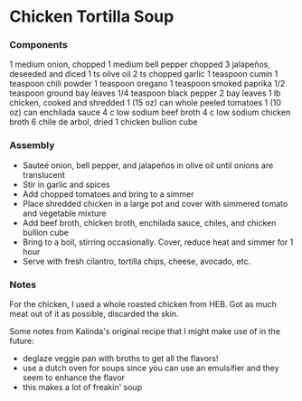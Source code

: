 # Chicken Tortilla Soup

### Components

1 medium onion, chopped
1 medium bell pepper chopped
3 jalapeños, deseeded and diced
1 ts olive oil
2 ts chopped garlic
1 teaspoon cumin
1 teaspoon chili powder
1 teaspoon oregano
1 teaspoon smoked paprika
1/2 teaspoon ground bay leaves
1/4 teaspoon black pepper
2 bay leaves
1 lb chicken, cooked and shredded
1 (15 oz) can whole peeled tomatoes
1 (10 oz) can enchilada sauce
4 c low sodium beef broth
4 c low sodium chicken broth
6 chile de arbol, dried
1 chicken bullion cube

### Assembly
* Sauteé onion, bell pepper, and jalapeños in olive oil until onions are translucent
* Stir in garlic and spices
* Add chopped tomatoes and bring to a simmer
* Place shredded chicken in a large pot and cover with simmered tomato and vegetable mixture
* Add beef broth, chicken broth, enchilada sauce, chiles, and chicken bullion cube
* Bring to a boil, stirring occasionally. Cover, reduce heat and simmer for 1 hour
* Serve with fresh cilantro, tortilla chips, cheese, avocado, etc.

### Notes
For the chicken, I used a whole roasted chicken from HEB. Got as much meat out of it as possible, discarded the skin.

Some notes from Kalinda's original recipe that I might make use of in the future:
* deglaze veggie pan with broths to get all the flavors!
* use a dutch oven for soups since you can use an emulsifier and they seem to enhance the flavor
* this makes a lot of freakin' soup
